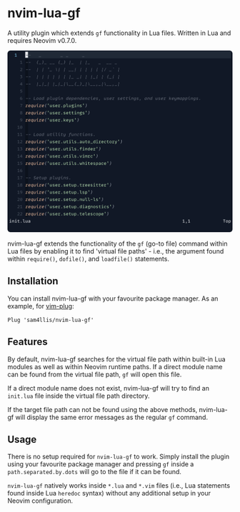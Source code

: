 # nvim-lua-gf

A utility plugin which extends `gf` functionality in Lua files. Written in Lua
and requires Neovim v0.7.0.

![nvim-lua-gf example functionality.](https://github.com/sam4llis/nvim-lua-gf/blob/main/assets/gifs/example.gif)

nvim-lua-gf extends the functionality of the `gf` (go-to file) command within
Lua files by enabling it to find 'virtual file paths' - i.e., the argument found
within `require()`, `dofile()`, and `loadfile()` statements.


## Installation

You can install nvim-lua-gf with your favourite package manager. As an example,
for [vim-plug](https://github.com/junegunn/vim-plug):

```
Plug 'sam4llis/nvim-lua-gf'
```


## Features

By default, nvim-lua-gf searches for the virtual file path within built-in Lua
modules as well as within Neovim runtime paths. If a direct module name can be
found from the virtual file path, `gf` will open this file.

<!-- TODO: Add GIF -->

If a direct module name does not exist, nvim-lua-gf will try to find an
`init.lua` file inside the virtual file path directory.

<!-- TODO: Add GIF -->

If the target file path can not be found using the above methods, nvim-lua-gf
will display the same error messages as the regular `gf` command.


## Usage

There is no setup required for `nvim-lua-gf` to work. Simply install the plugin
using your favourite package manager and pressing `gf` inside a
`path.separated.by.dots` will go to the file if it can be found.

`nvim-lua-gf` natively works inside `*.lua` and `*.vim` files (i.e., Lua
statements found inside Lua `heredoc` syntax) without any additional setup in
your Neovim configuration.
